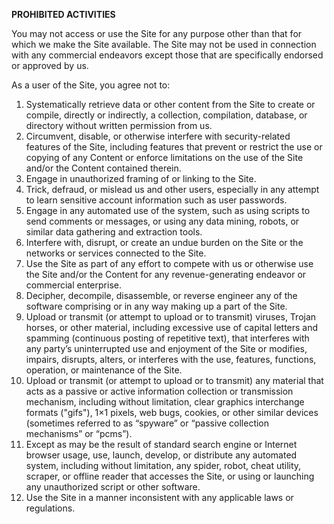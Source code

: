 **PROHIBITED ACTIVITIES**

You may not access or use the Site for any purpose other than that for which we make the Site available. The Site may not be used in connection with any commercial endeavors except those that are specifically endorsed or approved by us.

 As a user of the Site, you agree not to:

1. Systematically retrieve data or other content from the Site to create or compile, directly or indirectly, a collection, compilation, database, or directory without written permission from us.
2. Circumvent, disable, or otherwise interfere with security-related features of the Site, including features that prevent or restrict the use or copying of any Content or enforce limitations on the use of the Site and/or the Content contained therein.
3. Engage in unauthorized framing of or linking to the Site.
4. Trick, defraud, or mislead us and other users, especially in any attempt to learn sensitive account information such as user passwords.
5. Engage in any automated use of the system, such as using scripts to send comments or messages, or using any data mining, robots, or similar data gathering and extraction tools.
6. Interfere with, disrupt, or create an undue burden on the Site or the networks or services connected to the Site.
7. Use the Site as part of any effort to compete with us or otherwise use the Site and/or the Content for any revenue-generating endeavor or commercial enterprise.
8. Decipher, decompile, disassemble, or reverse engineer any of the software comprising or in any way making up a part of the Site.
9. Upload or transmit (or attempt to upload or to transmit) viruses, Trojan horses, or other material, including excessive use of capital letters and spamming (continuous posting of repetitive text), that interferes with any party’s uninterrupted use and enjoyment of the Site or modifies, impairs, disrupts, alters, or interferes with the use, features, functions, operation, or maintenance of the Site.
10.	Upload or transmit (or attempt to upload or to transmit) any material that acts as a passive or active information collection or transmission mechanism, including without limitation, clear graphics interchange formats ("gifs"), 1×1 pixels, web bugs, cookies, or other similar devices (sometimes referred to as “spyware” or “passive collection mechanisms” or “pcms”).
11. Except as may be the result of standard search engine or Internet browser usage, use, launch, develop, or distribute any automated system, including without limitation, any spider, robot, cheat utility, scraper, or offline reader that accesses the Site, or using or launching any unauthorized script or other software.
12. Use the Site in a manner inconsistent with any applicable laws or regulations.